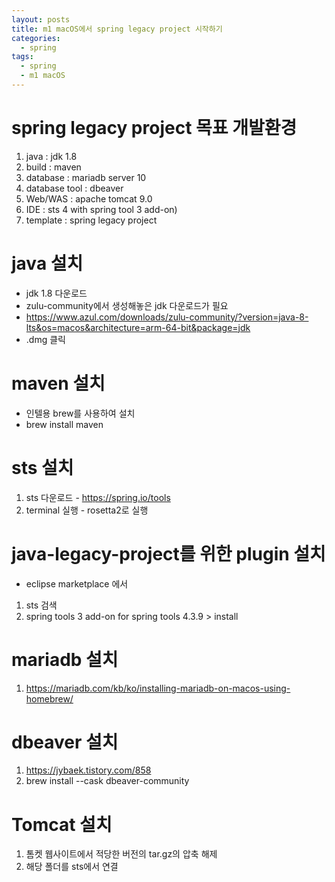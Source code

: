 ```yaml
---
layout: posts
title: m1 macOS에서 spring legacy project 시작하기
categories: 
  - spring
tags: 
  - spring
  - m1 macOS
---
```


# spring legacy project 목표 개발환경
1. java : jdk 1.8
1. build : maven
1. database : mariadb server 10
1. database tool : dbeaver
1. Web/WAS : apache tomcat 9.0
1. IDE : sts 4 with spring tool 3 add-on)
1. template : spring legacy project

# java 설치
- jdk 1.8 다운로드
- zulu-community에서 생성해놓은 jdk 다운로드가 필요
- https://www.azul.com/downloads/zulu-community/?version=java-8-lts&os=macos&architecture=arm-64-bit&package=jdk
- .dmg 클릭
# maven 설치
- 인텔용 brew를 사용하여 설치
- brew install maven

# sts 설치
1. sts 다운로드 - https://spring.io/tools
2. terminal 실행 - rosetta2로 실행

# java-legacy-project를 위한 plugin 설치
- eclipse marketplace 에서
1. sts 검색
2. spring tools 3 add-on for spring tools 4.3.9 > install

# mariadb 설치
1. https://mariadb.com/kb/ko/installing-mariadb-on-macos-using-homebrew/

# dbeaver 설치
1. https://jybaek.tistory.com/858
2. brew install --cask dbeaver-community

# Tomcat 설치
1. 톰켓 웹사이트에서 적당한 버전의 tar.gz의 압축 해제
2. 해당 폴더를 sts에서 연결
